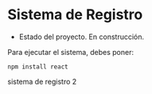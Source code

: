 <h1> Sistema de Registro</h1>

- Estado del proyecto. En construcción.

Para ejecutar el sistema, debes poner:

```npm install react```

sistema de registro 2
